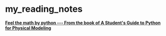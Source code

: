 # my_reading_notes

**[Feel the math by python --- From the book of A Student's Guide to Python for Physical Modeling](http://nbviewer.jupyter.org/github/yishi/my_reading_notes/blob/master/feel_the_math_by_python.ipynb)**
